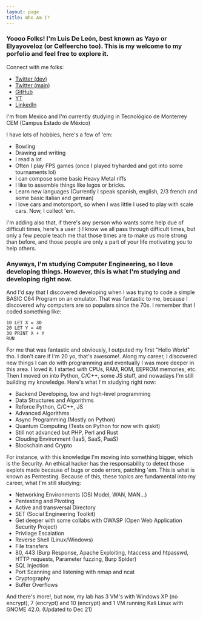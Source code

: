 ```yaml
---
layout: page
title: Who Am I?
---
```


### Yoooo Folks! I'm Luis De León, best known as Yayo or Elyayoveloz (or Celfeercho too). This is my welcome to my porfolio and feel free to explore it. 

Connect with me folks:
- [Twitter (dev)](https://twitter.com/elyayoveloz)
- [Twitter (main)](https://twitter.com/celfeercho)
- [GitHub](https://github.com/Its-Yayo)
- [YT](https://www.youtube.com/channel/UC_bHbAMGcm1yLguVWJNUyLg/featured)
- [LinkedIn](https://www.linkedin.com/in/luis-de-le%C3%B3n-a2b3bb245/)

I'm from Mexico and I'm currently studying in Tecnológico de Monterrey CEM (Campus Estado de México)
 
I have lots of hobbies, here's a few of 'em:
- Bowling
- Drawing and writing 
- I read a lot
- Often I play FPS games (once I played tryharded and got into some tournaments lol)
- I can compose some basic Heavy Metal riffs
- I like to assemble things like legos or bricks. 
- Learn new languages (Currently I speak spanish, english, 2/3 french and some basic italian and german)
- I love cars and motorsport, so when I was little I used to play with scale cars. Now, I collect 'em. 

I'm adding also that, if there's any person who wants some help due of difficult times, here's a user :) I know we all pass through difficult times, but only a few people teach me that those
times are to make us more strong than before, and those people are only a part of your life motivating you to help others. 
 	
### Anyways, I'm studying Computer Engineering, so I love developing things. However, this is what I'm studying and developing right now. 

And I'd say that I discovered developing when I was trying to code a simple BASIC C64 Program on an emulator. That was fantastic to me, because I discovered why computers are so populars since
the 70s. I remember that I coded something like: 
```
10 LET X = 30
20 LET Y = 40
30 PRINT X + Y
RUN
```
For me that was fantastic and obviously, I outputed my first "Hello World" tho. I don't care if I'm 20 yo, that's awesome!. Along my career, I discovered new things I can do with programming 
and eventually I was more deeper in this area. I loved it. I started with CPUs, RAM, ROM, EEPROM memories, etc. Then I moved on into Python, C/C++, some JS stuff, and nowadays I'm still building
my knowledge. Here's what I'm studying right now:
- Backend Developing, low and high-level programming
- Data Structures and Algorithms
- Reforce Python, C/C++, JS
- Advanced Algorithms
- Async Programming (Mostly on Python)
- Quantum Computing (Tests on Python for now with qiskit)
- Still not advanced but PHP, Perl and Rust 
- Clouding Environment (IaaS, SaaS, PaaS)
- Blockchain and Crypto 

For instance, with this knowledge I'm moving into something bigger, which is the Security. An ethical hacker has the responsability to detect those explots made because of bugs or code errors, 
patching 'em. This is what is known as Pentesting. Because of this, these topics are fundamental into my career, what I'm still studying:
- Networking Environments (OSI Model, WAN, MAN...)
- Pentesting and Pivoting 
- Active and transversal Directory
- SET (Social Engineering Toolkit)
- Get deeper with some collabs with OWASP (Open Web Application Security Project)
- Privilage Escalation
- Reverse Shell (Linux/Windows)
- File transfers
- 80, 443 (Burp Response, Apache Exploiting, htaccess and htpasswd, HTTP requests, Parameter fuzzing, Burp Spider)
- SQL Injection
- Port Scanning and listening with nmap and ncat 
- Cryptography
- Buffer Overflows

And there's more!, but now, my lab has 3 VM's with Windows XP (no encrypt), 7 (encrypt) and 10 (encrypt) and 1 VM running Kali Linux with GNOME 42.0. (Updated to Dec 21)



